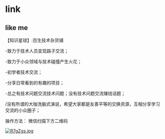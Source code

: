 # link
like me
-------------------
【知识星球】:百生技术杂货铺


-致力于技术人员变现路子交流；

-致力于小众领域与技术碰撞产生火花；

-初学者技术交流；

-分享日常看到的有趣的项目；

-总之有技术问题交流技术问题；没有技术问题交流赚钱话题；

/没有所谓的大咖洗脑式演说，希望大家都是友善平等的交换资源，互相分享学习交流的小众圈子；
 
 操作方法：
 微信扫描下方二维码
 
 [![R7gZgs.jpg](https://z3.ax1x.com/2021/07/07/R7gZgs.jpg)](https://imgtu.com/i/R7gZgs)
